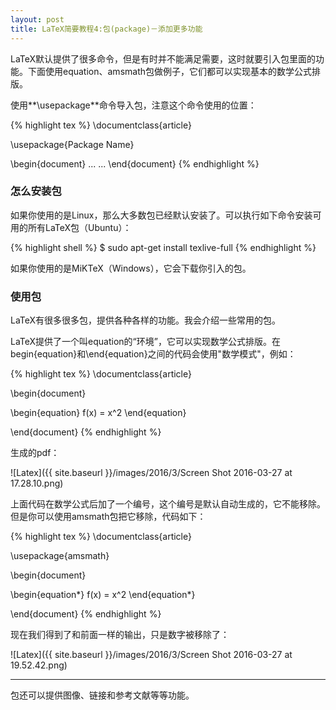 ```yaml
---
layout: post
title: LaTeX简要教程4:包(package)－添加更多功能
---
```


LaTeX默认提供了很多命令，但是有时并不能满足需要，这时就要引入包里面的功能。下面使用equation、amsmath包做例子，它们都可以实现基本的数学公式排版。

使用**\usepackage**命令导入包，注意这个命令使用的位置：

{% highlight tex %}
\documentclass{article}

\usepackage{Package Name}

\begin{document}
...
...
\end{document}
{% endhighlight %}

### 怎么安装包

如果你使用的是Linux，那么大多数包已经默认安装了。可以执行如下命令安装可用的所有LaTeX包（Ubuntu）：

{% highlight shell %}
$ sudo apt-get install texlive-full
{% endhighlight %}

如果你使用的是MiKTeX（Windows），它会下载你引入的包。

### 使用包

LaTeX有很多很多包，提供各种各样的功能。我会介绍一些常用的包。

LaTeX提供了一个叫equation的“环境”，它可以实现数学公式排版。在begin{equation}和\end{equation}之间的代码会使用"数学模式"，例如：

{% highlight tex %}
\documentclass{article}

\begin{document}

\begin{equation}
   f(x) = x^2
\end{equation}

\end{document}
{% endhighlight %}

生成的pdf：

![Latex]({{ site.baseurl }}/images/2016/3/Screen Shot 2016-03-27 at 17.28.10.png)

上面代码在数学公式后加了一个编号，这个编号是默认自动生成的，它不能移除。但是你可以使用amsmath包把它移除，代码如下：

{% highlight tex %}
\documentclass{article}

\usepackage{amsmath}

\begin{document}

\begin{equation*}
  f(x) = x^2
\end{equation*}

\end{document}
{% endhighlight %}

现在我们得到了和前面一样的输出，只是数字被移除了：

![Latex]({{ site.baseurl }}/images/2016/3/Screen Shot 2016-03-27 at 19.52.42.png)

*******

包还可以提供图像、链接和参考文献等等功能。